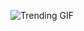![Trending GIF](https://media3.giphy.com/media/v1.Y2lkPThiYjIxNzcyejl6MXB6aGp2c2o4YjhpN3dndHZzeWE1dGpteW43amVyazFkeGZ2NSZlcD12MV9naWZzX3NlYXJjaCZjdD1n/CTX0ivSQbI78A/giphy.gif)

